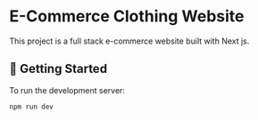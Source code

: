# E-Commerce Clothing Website
This project is a full stack e-commerce website built with Next js.


## 🤸 Getting Started

To run the development server:

```bash
npm run dev
```
